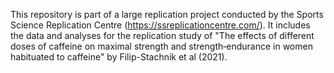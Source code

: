 This repository is part of a large replication project conducted by the Sports Science Replication Centre (https://ssreplicationcentre.com/). It includes the data and analyses for the replication study of "The effects of different doses of caffeine on maximal strength and strength‐endurance in women habituated to caffeine" by Filip-Stachnik et al (2021).

